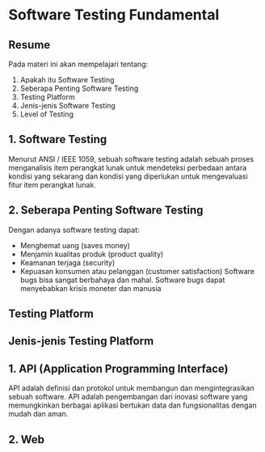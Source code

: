 # Software Testing Fundamental
## Resume
Pada materi ini akan mempelajari tentang:
1. Apakah itu Software Testing
2. Seberapa Penting Software Testing
3. Testing Platform
4. Jenis-jenis Software Testing
5. Level of Testing

## 1. Software Testing
Menurut ANSI / IEEE 1059, sebuah software testing adalah sebuah proses menganalisis item perangkat lunak untuk mendeteksi perbedaan antara kondisi yang sekarang dan kondisi yang diperlukan untuk mengevaluasi fitur item perangkat lunak.

## 2. Seberapa Penting Software Testing
Dengan adanya software testing dapat:
- Menghemat uang (saves money)
- Menjamin kualitas produk (product quality)
- Keamanan terjaga (security)
- Kepuasan konsumen atau pelanggan (customer satisfaction)
Software bugs bisa sangat berbahaya dan mahal. Software bugs dapat menyebabkan krisis moneter dan manusia

## Testing Platform
## Jenis-jenis Testing Platform
## 1. API (Application Programming Interface)
API adalah definisi dan protokol untuk membangun dan mengintegrasikan sebuah software. API adalah pengembangan dari inovasi software yang memungkinkan berbagai aplikasi bertukan data dan fungsionalitas dengan mudah dan aman.

## 2. Web
